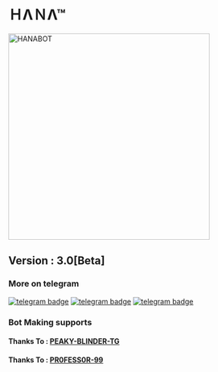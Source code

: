 # ＨΛＮΛ™
<img src="https://telegra.ph/file/8834f67339c02cfec28cd.jpg" alt="HANABOT" border="0" height="410" width="400" align="center" />

## Version : 3.0[Beta]

### More on telegram
[![telegram badge](https://img.shields.io/badge/Message-MissHana_Msbot-30302f?style=flat&logo=telegram)](https://telegram.me/MissHana_Msbot)
[![telegram badge](https://img.shields.io/badge/GROUP-MLM_MOVIE_NIGHT-30302f?style=flat&logo=telegram)](https://t.me/NEW_MLM_HD_MOVES)
[![telegram badge](https://img.shields.io/badge/NEW_MOVIES-New_Movies-30302f?style=flat&logo=telegram)](https://t.me/MMN_ROKERS)

### Bot Making supports
#### Thanks To : [PEAKY-BLINDER-TG](https://github.com/PEAKY-BLINDER-TG)
#### Thanks To : [PR0FESS0R-99](https://github.com/PR0FESS0R-99)

